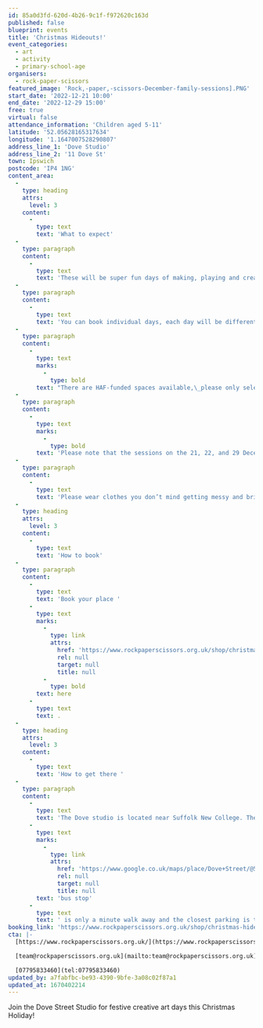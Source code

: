 ```yaml
---
id: 85a0d3fd-620d-4b26-9c1f-f972620c163d
published: false
blueprint: events
title: 'Christmas Hideouts!'
event_categories:
  - art
  - activity
  - primary-school-age
organisers:
  - rock-paper-scissors
featured_image: 'Rock,-paper,-scissors-December-family-sessions].PNG'
start_date: '2022-12-21 10:00'
end_date: '2022-12-29 15:00'
free: true
virtual: false
attendance_information: 'Children aged 5-11'
latitude: '52.05628165317634'
longitude: '1.1647007528290807'
address_line_1: 'Dove Studio'
address_line_2: '11 Dove St'
town: Ipswich
postcode: 'IP4 1NG'
content_area:
  -
    type: heading
    attrs:
      level: 3
    content:
      -
        type: text
        text: 'What to expect'
  -
    type: paragraph
    content:
      -
        type: text
        text: 'These will be super fun days of making, playing and creating in the studio. Perfectly timed in the midst of the festive buzz to give families a break (or time to get the Christmas wrapping done!)'
  -
    type: paragraph
    content:
      -
        type: text
        text: 'You can book individual days, each day will be different so feel free to book more than one!'
  -
    type: paragraph
    content:
      -
        type: text
        marks:
          -
            type: bold
        text: "There are HAF-funded spaces available,\_please only select the HAF option if you have a HAF code and put this in at checkout. These are for children whose families are in receipt of free school meals, and lunch is included."
  -
    type: paragraph
    content:
      -
        type: text
        marks:
          -
            type: bold
        text: 'Please note that the sessions on the 21, 22, and 29 December have SOLD OUT.'
  -
    type: paragraph
    content:
      -
        type: text
        text: 'Please wear clothes you don’t mind getting messy and bring packed lunch and drinks. We will try to get over to Alexandra Park for some outdoor time, so bring a waterproof coat.'
  -
    type: heading
    attrs:
      level: 3
    content:
      -
        type: text
        text: 'How to book'
  -
    type: paragraph
    content:
      -
        type: text
        text: 'Book your place '
      -
        type: text
        marks:
          -
            type: link
            attrs:
              href: 'https://www.rockpaperscissors.org.uk/shop/christmas-hideouts'
              rel: null
              target: null
              title: null
          -
            type: bold
        text: here
      -
        type: text
        text: .
  -
    type: heading
    attrs:
      level: 3
    content:
      -
        type: text
        text: 'How to get there '
  -
    type: paragraph
    content:
      -
        type: text
        text: 'The Dove studio is located near Suffolk New College. The closest '
      -
        type: text
        marks:
          -
            type: link
            attrs:
              href: 'https://www.google.co.uk/maps/place/Dove+Street/@52.0564079,1.1642675,19.92z/data=!4m12!1m6!3m5!1s0x47d99f35294949e1:0x9c13a67991806071!2sRock+Paper+Scissors+Arts!8m2!3d52.0562172!4d1.1647077!3m4!1s0x47d99f804eaffb61:0x713cff901aa263c9!8m2!3d52.056492!4d1.164362'
              rel: null
              target: null
              title: null
        text: 'bus stop'
      -
        type: text
        text: ' is only a minute walk away and the closest parking is the College Car Park which is free after 18:00 on weekdays. '
booking_link: 'https://www.rockpaperscissors.org.uk/shop/christmas-hideouts'
cta: |-
  [https://www.rockpaperscissors.org.uk/](https://www.rockpaperscissors.org.uk/)

  [team@rockpaperscissors.org.uk](mailto:team@rockpaperscissors.org.uk)

  [07795833460](tel:07795833460)
updated_by: a7fabfbc-be93-4390-9bfe-3a08c02f87a1
updated_at: 1670402214
---
```

Join the Dove Street Studio for festive creative art days this Christmas Holiday!